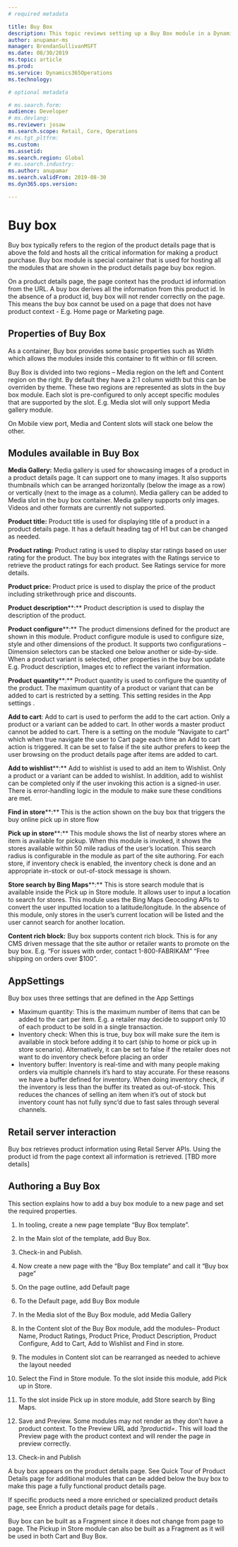```yaml
---
# required metadata

title: Buy Box
description: This topic reviews setting up a Buy Box module in a Dynamics 365 e-Commerce page.
author: anupamar-ms
manager: BrendanSullivanMSFT
ms.date: 08/30/2019
ms.topic: article
ms.prod: 
ms.service: Dynamics365Operations
ms.technology: 

# optional metadata

# ms.search.form: 
audience: Developer
# ms.devlang: 
ms.reviewer: josaw
ms.search.scope: Retail, Core, Operations
# ms.tgt_pltfrm: 
ms.custom: 
ms.assetid: 
ms.search.region: Global
# ms.search.industry: 
ms.author: anupamar
ms.search.validFrom: 2019-08-30
ms.dyn365.ops.version: 

---
```


# Buy box 

Buy box typically refers to the region of the product details page that is above the fold and hosts all the critical information for making a product purchase. Buy box module is special container that is used for hosting all the modules that are shown in the product details page buy box region.  

On a product details page, the page context has the product id information from the URL. A buy box derives all the information from this product id. In the absence of a product id, buy box will not render correctly on the page. This means the buy box cannot be used on a page that does not have product context - E.g. Home page or Marketing page. 

## Properties of Buy Box 

As a container, Buy box provides some basic properties such as Width which allows the modules inside this container to fit within or fill screen.  

Buy Box is divided into two regions – Media region on the left and Content region on the right. By default they have a 2:1 column width but this can be overriden by theme. These two regions are represented as slots in the buy box module. Each slot is pre-configured to only accept specific modules that are supported by the slot. E.g. Media slot will only support Media gallery module.

On Mobile view port, Media and Content slots will stack one below the other.  

## Modules available in Buy Box 

**Media Gallery:** Media gallery is used for showcasing images of a product in a product details page. It can support one to many images. It also supports thumbnails which can be arranged horizontally (below the image as a row) or vertically (next to the image as a column). Media gallery can be added to Media slot in the buy box container. Media gallery supports only images. Videos and other formats are currently not supported. 

**Product title:** Product title is used for displaying title of a product in a product details page. It has a default heading tag of H1 but can be changed as needed. 
                  
**Product rating:** Product rating is used to display star ratings based on user rating for the product. The buy box integrates with the Ratings service to retrieve the product ratings for each product. See Ratings service for more details. 

**Product price:** Product price is used to display the price of the product including strikethrough price and discounts.  

**Product description****:** Product description is used to display the description of the product. 

**Product configure****:** The product dimensions defined for the product are shown in this module. Product configure module is used to configure size, style and other dimensions of the product. It supports two configurations – Dimension selectors can be stacked one below another or side-by-side. When a product variant is selected, other properties in the buy box update E.g. Product description, Images etc to reflect the variant information. 

**Product quantity****:** Product quantity is used to configure the quantity of the product. The maximum quantity of a product or variant that can be added to cart is restricted by a setting. This setting resides in the App settings <link>. 

**Add to cart**: Add to cart is used to perform the add to the cart action. Only a product or a variant can be added to cart. In other words a master product cannot be added to cart. There is a setting on the module “Navigate to cart” which when true navigate the user to Cart page each time an Add to cart action is triggered. It can be set to false if the site author prefers to keep the user browsing on the product details page after items are added to cart.  

**Add to wishlist****:** Add to wishlist is used to add an item to Wishlist. Only a product or a variant can be added to wishlist. In addition, add to wishlist can be completed only if the user invoking this action is a signed-in user. There is error-handling logic in the module to make sure these conditions are met.  

**Find in store****:** This is the action shown on the buy box that triggers the buy online pick up in store flow 

**Pick up in store****:** This module shows the list of nearby stores where an item is available for pickup. When this module is invoked, it shows the stores available within 50 mile radius of the user’s location. This search radius is configurable in the module as part of the site authoring. For each store, if inventory check is enabled, the inventory check is done and an appropriate in-stock or out-of-stock message is shown. 

**Store search by Bing Maps****:** This is store search module that is available inside the Pick up in Store module. It allows user to input a location to search for stores. This module uses the Bing Maps Geocoding APIs to convert the user inputted location to a latitude/longitude. In the absence of this module, only stores in the user’s current location will be listed and the user cannot search for another location.  

**Content rich block:** Buy box supports content rich block. This is for any CMS driven message that the site author or retailer wants to promote on the buy box. E.g. “For issues with order, contact 1-800-FABRIKAM” “Free shipping on orders over $100”.  

## AppSettings 

Buy box uses three settings that are defined in the App Settings 

- Maximum quantity: This is the maximum number of items that can be added to the cart per item. E.g. a retailer may decide to support only 10 of each product to be sold in a single transaction.  
- Inventory check:  When this is true, buy box will make sure the item is available in stock before adding it to cart (ship to home or pick up in store scenario). Alternatively, it can be set to false if the retailer does not want to do inventory check before placing an order 
- Inventory buffer: Inventory is real-time and with many people making orders via multiple channels it’s hard to stay accurate. For these reasons we have a buffer defined for inventory. When doing inventory check, if the inventory is less than the buffer its treated as out-of-stock. This reduces the chances of selling an item when it’s out of stock but inventory count has not fully sync’d due to fast sales through several channels.  

## Retail server interaction 

Buy box retrieves product information using Retail Server APIs. Using the product id from the page context all information is retrieved. [TBD more details] 

## Authoring a Buy Box 

This section explains how to add a buy box module to a new page and set the required properties.  

1. In tooling, create a new page template “Buy Box template”.  

1. In the Main slot of the template, add Buy Box. 

1. Check-in and Publish.  

1. Now create a new page with the “Buy Box template” and call it “Buy box page” 

1. On the page outline, add Default page 

1. To the Default page, add Buy Box module 

1. In the Media slot of the Buy Box module, add Media Gallery 

1. In the Content slot of the Buy Box module, add the modules– Product Name, Product Ratings, Product Price, Product Description, Product Configure, Add to Cart, Add to Wishlist and Find in store. 

1. The modules in Content slot can be rearranged as needed to achieve the layout needed 

1. Select the Find in Store module. To the slot inside this module, add Pick up in Store.  

1. To the slot inside Pick up in store module, add Store search by Bing Maps.  

1. Save and Preview. Some modules may not render as they don’t have a product context. To the Preview URL add *?productid=<insert product id>*. This will load the Preview page with the product context and will render the page in preview correctly. 

1. Check-in and Publish 

 

A buy box appears on the product details page.  See Quick Tour of Product Details page for additional modules that can be added below the buy box to make this page a fully functional product details page.  

If specific products need a more enriched or specialized product details page, see Enrich a product details page for details <link>. 

Buy box can be built as a Fragment since it does not change from page to page. The Pickup in Store module can also be built as a Fragment<link> as it will be used in both Cart and Buy Box. 
